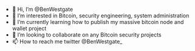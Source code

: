 - 👋 Hi, I’m @BenWestgate
- 👀 I’m interested in Bitcoin, security engineering, system administration
- 🌱 I’m currently learning how to publish my massive bitcoin node and wallet project
- 💞️ I’m looking to collaborate on any Bitcoin security projects
- 📫 How to reach me twitter @BenWestgate_

<!---
BenWestgate/BenWestgate is a ✨ special ✨ repository because its `README.md` (this file) appears on your GitHub profile.
You can click the Preview link to take a look at your changes.
--->
